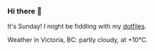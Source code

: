 ### Hi there :wave:

It's Sunday! I might be fiddling with my [dotfiles](https://github.com/bewuethr/dotfiles).

Weather in Victoria, BC: partly cloudy, at +10°C.
